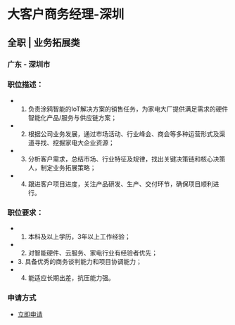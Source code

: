 
# 大客户商务经理-深圳
## 全职  |  业务拓展类
### 广东 - 深圳市

### 职位描述：
- 1. 负责涂鸦智能的IoT解决方案的销售任务，为家电大厂提供满足需求的硬件智能化产品/服务与供应链方案；
- 2. 根据公司业务发展，通过市场活动、行业峰会、商会等多种运营形式及渠道寻找、挖掘家电大企业资源；
- 3. 分析客户需求，总结市场、行业特征及规律，找出关键决策链和核心决策人，制定业务拓展策略；
- 4. 跟进客户项目进度，关注产品研发、生产、交付环节，确保项目顺利进行。

### 职位要求：
- 1. 本科及以上学历，3年以上工作经验；
- 2. 对智能硬件、云服务、家电行业有经验者优先；
- 3.&nbsp;具备优秀的商务谈判能力和项目协调能力；
- 4. 能适应长期出差，抗压能力强。
### 申请方式
- <a href="mailto:hr@tuya.com?subject=求职简历-大客户商务经理-深圳-来自GitHub">立即申请</a>